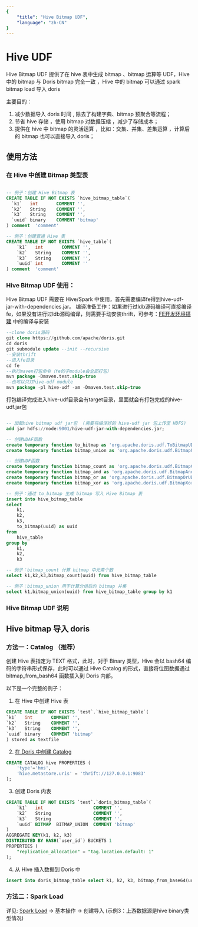 ```yaml
---
{
    "title": "Hive Bitmap UDF",
    "language": "zh-CN"
}
---
```


<!-- 
Licensed to the Apache Software Foundation (ASF) under one
or more contributor license agreements.  See the NOTICE file
distributed with this work for additional information
regarding copyright ownership.  The ASF licenses this file
to you under the Apache License, Version 2.0 (the
"License"); you may not use this file except in compliance
with the License.  You may obtain a copy of the License at

  http://www.apache.org/licenses/LICENSE-2.0

Unless required by applicable law or agreed to in writing,
software distributed under the License is distributed on an
"AS IS" BASIS, WITHOUT WARRANTIES OR CONDITIONS OF ANY
KIND, either express or implied.  See the License for the
specific language governing permissions and limitations
under the License.
-->

# Hive UDF

 Hive Bitmap UDF 提供了在 hive 表中生成 bitmap 、bitmap 运算等 UDF，Hive 中的 bitmap 与 Doris bitmap 完全一致 ，Hive 中的 bitmap 可以通过 spark bitmap load 导入 doris

 主要目的：
  1. 减少数据导入 doris 时间 , 除去了构建字典、bitmap 预聚合等流程；
  2. 节省 hive 存储 ，使用 bitmap 对数据压缩 ，减少了存储成本；
  3. 提供在 hive 中 bitmap 的灵活运算 ，比如：交集、并集、差集运算 ，计算后的 bitmap 也可以直接导入 doris；

## 使用方法

### 在 Hive 中创建 Bitmap 类型表

```sql

-- 例子：创建 Hive Bitmap 表
CREATE TABLE IF NOT EXISTS `hive_bitmap_table`(
  `k1`   int       COMMENT '',
  `k2`   String    COMMENT '',
  `k3`   String    COMMENT '',
  `uuid` binary    COMMENT 'bitmap'
) comment  'comment'

-- 例子：创建普通 Hive 表
CREATE TABLE IF NOT EXISTS `hive_table`(
    `k1`   int       COMMENT '',
    `k2`   String    COMMENT '',
    `k3`   String    COMMENT '',
    `uuid` int       COMMENT ''
) comment  'comment'
```

### Hive Bitmap UDF 使用：

Hive Bitmap UDF 需要在 Hive/Spark 中使用，首先需要编译fe得到hive-udf-jar-with-dependencies.jar。
编译准备工作：如果进行过ldb源码编译可直接编译fe，如果没有进行过ldb源码编译，则需要手动安装thrift，可参考：[FE开发环境搭建](/community/developer-guide/fe-idea-dev.md) 中的编译与安装

```sql
--clone doris源码
git clone https://github.com/apache/doris.git
cd doris
git submodule update --init --recursive
--安装thrift
--进入fe目录
cd fe
--执行maven打包命令（fe的子module会全部打包）
mvn package -Dmaven.test.skip=true
--也可以只打hive-udf module
mvn package -pl hive-udf -am -Dmaven.test.skip=true
```
打包编译完成进入hive-udf目录会有target目录，里面就会有打包完成的hive-udf.jar包

```sql

-- 加载hive bitmap udf jar包  (需要将编译好的 hive-udf jar 包上传至 HDFS)
add jar hdfs://node:9001/hive-udf-jar-with-dependencies.jar;

-- 创建UDAF函数
create temporary function to_bitmap as 'org.apache.doris.udf.ToBitmapUDAF' USING JAR 'hdfs://node:9001/hive-udf-jar-with-dependencies.jar';
create temporary function bitmap_union as 'org.apache.doris.udf.BitmapUnionUDAF' USING JAR 'hdfs://node:9001/hive-udf-jar-with-dependencies.jar';

-- 创建UDF函数
create temporary function bitmap_count as 'org.apache.doris.udf.BitmapCountUDF' USING JAR 'hdfs://node:9001/hive-udf-jar-with-dependencies.jar';
create temporary function bitmap_and as 'org.apache.doris.udf.BitmapAndUDF' USING JAR 'hdfs://node:9001/hive-udf-jar-with-dependencies.jar';
create temporary function bitmap_or as 'org.apache.doris.udf.BitmapOrUDF' USING JAR 'hdfs://node:9001/hive-udf-jar-with-dependencies.jar';
create temporary function bitmap_xor as 'org.apache.doris.udf.BitmapXorUDF' USING JAR 'hdfs://node:9001/hive-udf-jar-with-dependencies.jar';

-- 例子：通过 to_bitmap 生成 bitmap 写入 Hive Bitmap 表
insert into hive_bitmap_table
select 
    k1,
    k2,
    k3,
    to_bitmap(uuid) as uuid
from 
    hive_table
group by 
    k1,
    k2,
    k3

-- 例子：bitmap_count 计算 bitmap 中元素个数
select k1,k2,k3,bitmap_count(uuid) from hive_bitmap_table

-- 例子：bitmap_union 用于计算分组后的 bitmap 并集
select k1,bitmap_union(uuid) from hive_bitmap_table group by k1

```

###  Hive Bitmap UDF  说明

## Hive bitmap 导入 doris

<version since="2.0.2">

### 方法一：Catalog （推荐）

</version>

创建 Hive 表指定为 TEXT 格式，此时，对于 Binary 类型，Hive 会以 bash64 编码的字符串形式保存，此时可以通过 Hive Catalog 的形式，直接将位图数据通过 bitmap_from_bash64 函数插入到 Doris 内部。

以下是一个完整的例子：

1. 在 Hive 中创建 Hive 表

```sql
CREATE TABLE IF NOT EXISTS `test`.`hive_bitmap_table`(
`k1`   int       COMMENT '',
`k2`   String    COMMENT '',
`k3`   String    COMMENT '',
`uuid` binary    COMMENT 'bitmap'
) stored as textfile 
```

2. [在 Doris 中创建 Catalog](../lakehouse/multi-catalog/hive)

```sql
CREATE CATALOG hive PROPERTIES (
    'type'='hms',
    'hive.metastore.uris' = 'thrift://127.0.0.1:9083'
);
```

3. 创建 Doris 内表

```sql
CREATE TABLE IF NOT EXISTS `test`.`doris_bitmap_table`(
    `k1`   int                   COMMENT '',
    `k2`   String                COMMENT '',
    `k3`   String                COMMENT '',
    `uuid` BITMAP  BITMAP_UNION  COMMENT 'bitmap'
)
AGGREGATE KEY(k1, k2, k3)
DISTRIBUTED BY HASH(`user_id`) BUCKETS 1
PROPERTIES (
    "replication_allocation" = "tag.location.default: 1"
);
```

4. 从 Hive 插入数据到 Doris 中

```sql
insert into doris_bitmap_table select k1, k2, k3, bitmap_from_base64(uuid) from hive.test.hive_bitmap_table;
```

### 方法二：Spark Load

 详见: [Spark Load](../data-operate/import/import-way/spark-load-manual.md) -> 基本操作  -> 创建导入 (示例3：上游数据源是hive binary类型情况)
